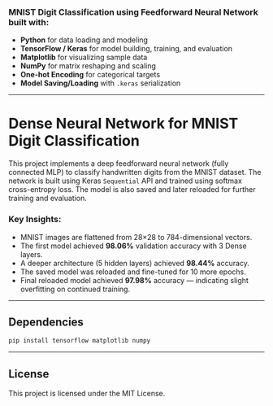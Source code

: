 ### MNIST Digit Classification using Feedforward Neural Network built with:  
- **Python** for data loading and modeling  
- **TensorFlow / Keras** for model building, training, and evaluation  
- **Matplotlib** for visualizing sample data  
- **NumPy** for matrix reshaping and scaling  
- **One-hot Encoding** for categorical targets  
- **Model Saving/Loading** with `.keras` serialization  

---

# Dense Neural Network for MNIST Digit Classification

This project implements a deep feedforward neural network (fully connected MLP) to classify handwritten digits from the MNIST dataset. The network is built using Keras `Sequential` API and trained using softmax cross-entropy loss. The model is also saved and later reloaded for further training and evaluation.

### **Key Insights:**  
- MNIST images are flattened from 28×28 to 784-dimensional vectors.  
- The first model achieved **98.06%** validation accuracy with 3 Dense layers.  
- A deeper architecture (5 hidden layers) achieved **98.44%** accuracy.  
- The saved model was reloaded and fine-tuned for 10 more epochs.  
- Final reloaded model achieved **97.98%** accuracy — indicating slight overfitting on continued training.  

---

## Dependencies

```bash
pip install tensorflow matplotlib numpy
```

---
## License
This project is licensed under the MIT License.
